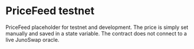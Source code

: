 # PriceFeed testnet
PriceFeed placeholder for testnet and development. The price is simply set manually and saved in a state 
variable. The contract does not connect to a live JunoSwap oracle. 